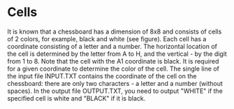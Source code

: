 # Cells
It is known that a chessboard has a dimension of 8x8 and consists of cells of 2 colors, for example, black and white (see figure). Each cell has a coordinate consisting of a letter and a number. The horizontal location of the cell is determined by the letter from A to H, and the vertical - by the digit from 1 to 8. Note that the cell with the A1 coordinate is black. It is required for a given coordinate to determine the color of the cell.
The single line of the input file INPUT.TXT contains the coordinate of the cell on the chessboard: there are only two characters - a letter and a number (without spaces).
In the output file OUTPUT.TXT, you need to output "WHITE" if the specified cell is white and "BLACK" if it is black.
